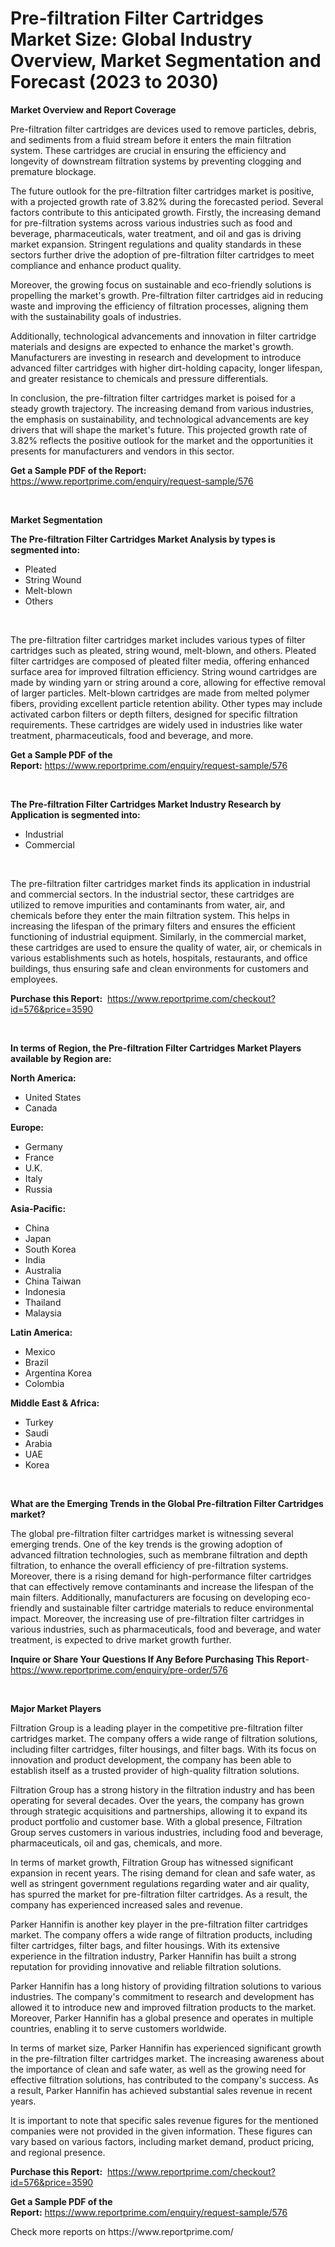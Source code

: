 <p><h1>Pre-filtration Filter Cartridges Market Size: Global Industry Overview, Market Segmentation and Forecast (2023 to 2030)</h1></p><p><strong>Market Overview and Report Coverage</strong></p>
<p><p>Pre-filtration filter cartridges are devices used to remove particles, debris, and sediments from a fluid stream before it enters the main filtration system. These cartridges are crucial in ensuring the efficiency and longevity of downstream filtration systems by preventing clogging and premature blockage.</p><p>The future outlook for the pre-filtration filter cartridges market is positive, with a projected growth rate of 3.82% during the forecasted period. Several factors contribute to this anticipated growth. Firstly, the increasing demand for pre-filtration systems across various industries such as food and beverage, pharmaceuticals, water treatment, and oil and gas is driving market expansion. Stringent regulations and quality standards in these sectors further drive the adoption of pre-filtration filter cartridges to meet compliance and enhance product quality.</p><p>Moreover, the growing focus on sustainable and eco-friendly solutions is propelling the market's growth. Pre-filtration filter cartridges aid in reducing waste and improving the efficiency of filtration processes, aligning them with the sustainability goals of industries.</p><p>Additionally, technological advancements and innovation in filter cartridge materials and designs are expected to enhance the market's growth. Manufacturers are investing in research and development to introduce advanced filter cartridges with higher dirt-holding capacity, longer lifespan, and greater resistance to chemicals and pressure differentials.</p><p>In conclusion, the pre-filtration filter cartridges market is poised for a steady growth trajectory. The increasing demand from various industries, the emphasis on sustainability, and technological advancements are key drivers that will shape the market's future. This projected growth rate of 3.82% reflects the positive outlook for the market and the opportunities it presents for manufacturers and vendors in this sector.</p></p>
<p><strong>Get a Sample PDF of the Report:</strong> <a href="https://www.reportprime.com/enquiry/request-sample/576">https://www.reportprime.com/enquiry/request-sample/576</a></p>
<p>&nbsp;</p>
<p><strong>Market Segmentation</strong></p>
<p><strong>The Pre-filtration Filter Cartridges Market Analysis by types is segmented into:</strong></p>
<p><ul><li>Pleated</li><li>String Wound</li><li>Melt-blown</li><li>Others</li></ul></p>
<p>&nbsp;</p>
<p><p>The pre-filtration filter cartridges market includes various types of filter cartridges such as pleated, string wound, melt-blown, and others. Pleated filter cartridges are composed of pleated filter media, offering enhanced surface area for improved filtration efficiency. String wound cartridges are made by winding yarn or string around a core, allowing for effective removal of larger particles. Melt-blown cartridges are made from melted polymer fibers, providing excellent particle retention ability. Other types may include activated carbon filters or depth filters, designed for specific filtration requirements. These cartridges are widely used in industries like water treatment, pharmaceuticals, food and beverage, and more.</p></p>
<p><strong>Get a Sample PDF of the Report:</strong>&nbsp;<a href="https://www.reportprime.com/enquiry/request-sample/576">https://www.reportprime.com/enquiry/request-sample/576</a></p>
<p>&nbsp;</p>
<p><strong>The Pre-filtration Filter Cartridges Market Industry Research by Application is segmented into:</strong></p>
<p><ul><li>Industrial</li><li>Commercial</li></ul></p>
<p>&nbsp;</p>
<p><p>The pre-filtration filter cartridges market finds its application in industrial and commercial sectors. In the industrial sector, these cartridges are utilized to remove impurities and contaminants from water, air, and chemicals before they enter the main filtration system. This helps in increasing the lifespan of the primary filters and ensures the efficient functioning of industrial equipment. Similarly, in the commercial market, these cartridges are used to ensure the quality of water, air, or chemicals in various establishments such as hotels, hospitals, restaurants, and office buildings, thus ensuring safe and clean environments for customers and employees.</p></p>
<p><strong>Purchase this Report:</strong>&nbsp; <a href="https://www.reportprime.com/checkout?id=576&price=3590">https://www.reportprime.com/checkout?id=576&price=3590</a></p>
<p>&nbsp;</p>
<p><strong>In terms of Region, the Pre-filtration Filter Cartridges Market Players available by Region are:</strong></p>
<p>
    <p> <strong> North America: </strong>
        <ul>
            <li>United States</li>
            <li>Canada</li>
        </ul>
        </p> 
    <p> <strong> Europe: </strong>
        <ul>
            <li>Germany</li>
            <li>France</li>
            <li>U.K.</li>
            <li>Italy</li>
            <li>Russia</li>
        </ul>
        </p> 
    <p> <strong> Asia-Pacific: </strong>
        <ul>
            <li>China</li>
            <li>Japan</li>
            <li>South Korea</li>
            <li>India</li>
            <li>Australia</li>
            <li>China Taiwan</li>
            <li>Indonesia</li>
            <li>Thailand</li>
            <li>Malaysia</li>
        </ul>
        </p> 
    <p> <strong> Latin America: </strong>
        <ul>
            <li>Mexico</li>
            <li>Brazil</li>
            <li>Argentina Korea</li>
            <li>Colombia</li>
        </ul>
        </p> 
    <p> <strong> Middle East & Africa: </strong>
        <ul>
            <li>Turkey</li>
            <li>Saudi</li>
            <li>Arabia</li>
            <li>UAE</li>
            <li>Korea</li>
        </ul>
    </p>
    </p>
<p>&nbsp;</p>
<p><strong>What are the Emerging Trends in the Global Pre-filtration Filter Cartridges market?</strong></p>
<p><p>The global pre-filtration filter cartridges market is witnessing several emerging trends. One of the key trends is the growing adoption of advanced filtration technologies, such as membrane filtration and depth filtration, to enhance the overall efficiency of pre-filtration systems. Moreover, there is a rising demand for high-performance filter cartridges that can effectively remove contaminants and increase the lifespan of the main filters. Additionally, manufacturers are focusing on developing eco-friendly and sustainable filter cartridge materials to reduce environmental impact. Moreover, the increasing use of pre-filtration filter cartridges in various industries, such as pharmaceuticals, food and beverage, and water treatment, is expected to drive market growth further.</p></p>
<p><strong>Inquire or Share Your Questions If Any Before Purchasing This Report</strong>- <a href="https://www.reportprime.com/enquiry/pre-order/576">https://www.reportprime.com/enquiry/pre-order/576</a></p>
<p>&nbsp;</p>
<p><strong>Major Market Players</strong></p>
<p><p>Filtration Group is a leading player in the competitive pre-filtration filter cartridges market. The company offers a wide range of filtration solutions, including filter cartridges, filter housings, and filter bags. With its focus on innovation and product development, the company has been able to establish itself as a trusted provider of high-quality filtration solutions.</p><p>Filtration Group has a strong history in the filtration industry and has been operating for several decades. Over the years, the company has grown through strategic acquisitions and partnerships, allowing it to expand its product portfolio and customer base. With a global presence, Filtration Group serves customers in various industries, including food and beverage, pharmaceuticals, oil and gas, chemicals, and more.</p><p>In terms of market growth, Filtration Group has witnessed significant expansion in recent years. The rising demand for clean and safe water, as well as stringent government regulations regarding water and air quality, has spurred the market for pre-filtration filter cartridges. As a result, the company has experienced increased sales and revenue.</p><p>Parker Hannifin is another key player in the pre-filtration filter cartridges market. The company offers a wide range of filtration products, including filter cartridges, filter bags, and filter housings. With its extensive experience in the filtration industry, Parker Hannifin has built a strong reputation for providing innovative and reliable filtration solutions.</p><p>Parker Hannifin has a long history of providing filtration solutions to various industries. The company's commitment to research and development has allowed it to introduce new and improved filtration products to the market. Moreover, Parker Hannifin has a global presence and operates in multiple countries, enabling it to serve customers worldwide.</p><p>In terms of market size, Parker Hannifin has experienced significant growth in the pre-filtration filter cartridges market. The increasing awareness about the importance of clean and safe water, as well as the growing need for effective filtration solutions, has contributed to the company's success. As a result, Parker Hannifin has achieved substantial sales revenue in recent years.</p><p>It is important to note that specific sales revenue figures for the mentioned companies were not provided in the given information. These figures can vary based on various factors, including market demand, product pricing, and regional presence.</p></p>
<p><strong>Purchase this Report:</strong>&nbsp;&nbsp;<a href="https://www.reportprime.com/checkout?id=576&price=3590">https://www.reportprime.com/checkout?id=576&price=3590</a></p>
<p></p>
<p><strong>Get a Sample PDF of the Report:</strong>&nbsp;<a href="https://www.reportprime.com/enquiry/request-sample/576">https://www.reportprime.com/enquiry/request-sample/576</a></p>
<p>Check more reports on https://www.reportprime.com/</p>